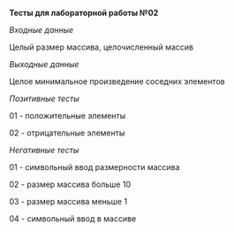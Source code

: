 **Тесты для лабораторной работы №02**

_Входные данные_

Целый размер массива, целочисленный массив

_Выходные данные_

Целое минимальное произведение соседних элементов

_Позитивные тесты_

01 - положительные элементы

02 - отрицательные элементы

_Негативные тесты_

01 - символьный ввод размерности массива

02 - размер массива больше 10

03 - размер массива меньше 1

04 - символьный ввод в массиве
